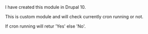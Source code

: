 I have created this module in Drupal 10.

This is custom module and will check currently cron running or not.

If cron running will retur 'Yes' else 'No'.